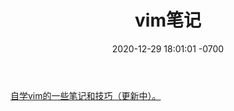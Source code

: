 ﻿---
layout: post
title:  "vim笔记"
date:   2020-12-29 18:01:01 -0700
categories: notes
---
[自学vim的一些笔记和技巧（更新中）。](https://www.notion.so/lintj/vim-3b659a2a64a845e6836da81fc3e2aea2)